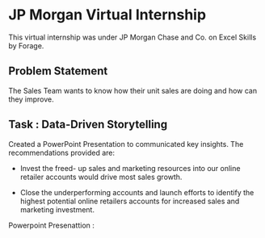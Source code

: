 # JP Morgan Virtual Internship

This virtual internship was under JP Morgan Chase and Co. on Excel Skills by Forage.

## Problem Statement

The Sales Team wants to know how their unit sales are doing and how can they improve.

## Task : Data-Driven Storytelling

Created a PowerPoint Presentation to communicated key insights. The recommendations provided are:

- Invest the freed- up sales and marketing resources into our online retailer accounts would drive most sales growth.
  
- Close the underperforming accounts and launch efforts to identify the highest potential online retailers accounts for increased sales and marketing investment.

 Powerpoint Presenattion : 
